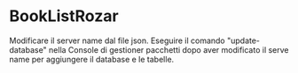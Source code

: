 # BookListRozar
Modificare il server name dal file json.
Eseguire il comando "update-database" nella Console di gestioner pacchetti dopo aver modificato il serve name per aggiungere il database e le tabelle.

